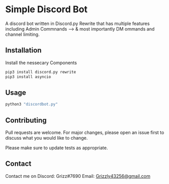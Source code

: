 # Simple Discord Bot
A discord bot written in Discord.py Rewrite that has multiple features including Admin Commnands --> & most importantly DM ommands and channel limiting.

## Installation
Install the nessecary Components

```bash
pip3 install discord.py rewrite
pip3 install asyncio
```

## Usage

```python
python3 "discordbot.py"
```

## Contributing
Pull requests are welcome. For major changes, please open an issue first to discuss what you would like to change.

Please make sure to update tests as appropriate.

## Contact
Contact me on 
Discord: Grizz#7690
Email: Grizzly43256@gmail.com

